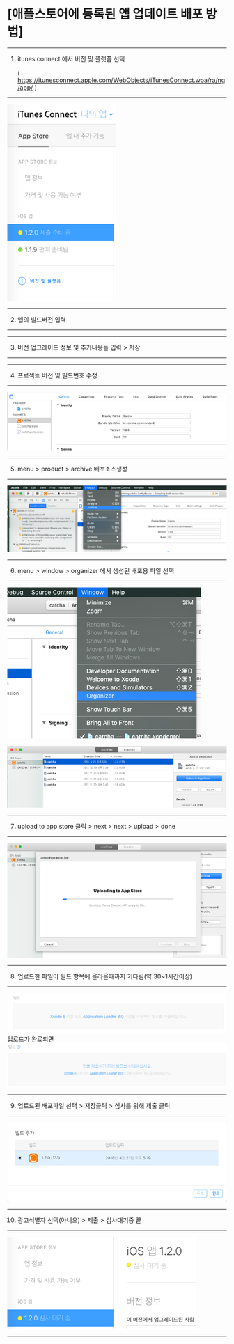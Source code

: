 # [애플스토어에 등록된 앱 업데이트 배포 방법]
----------------------------------------------------------------------------------------------------
1. itunes connect 에서 버전 및 플랫폼 선택<p>( https://itunesconnect.apple.com/WebObjects/iTunesConnect.woa/ra/ng/app/ )
----------------------------------------------------------------------------------------------------
![Alt text](https://github.com/rio1898/DOC/blob/master/%E1%84%89%E1%85%B3%E1%84%8F%E1%85%B3%E1%84%85%E1%85%B5%E1%86%AB%E1%84%89%E1%85%A3%E1%86%BA%202018-03-21%20%E1%84%8B%E1%85%A9%E1%84%92%E1%85%AE%204.45.29.png)

----------------------------------------------------------------------------------------------------
2. 앱의 빌드버전 입력
----------------------------------------------------------------------------------------------------

----------------------------------------------------------------------------------------------------
3. 버전 업그레이드 정보 및 추가내용들 입력 > 저장
----------------------------------------------------------------------------------------------------

----------------------------------------------------------------------------------------------------
4. 프로젝트 버전 및 빌드번호 수정
----------------------------------------------------------------------------------------------------
![Alt text](https://github.com/rio1898/DOC/blob/master/%E1%84%89%E1%85%B3%E1%84%8F%E1%85%B3%E1%84%85%E1%85%B5%E1%86%AB%E1%84%89%E1%85%A3%E1%86%BA%202018-03-21%20%E1%84%8B%E1%85%A9%E1%84%92%E1%85%AE%204.56.30.png)

----------------------------------------------------------------------------------------------------
5. menu > product > archive 배포소스생성
----------------------------------------------------------------------------------------------------
![Alt text](https://github.com/rio1898/DOC/blob/master/%E1%84%89%E1%85%B3%E1%84%8F%E1%85%B3%E1%84%85%E1%85%B5%E1%86%AB%E1%84%89%E1%85%A3%E1%86%BA%202018-03-21%20%E1%84%8B%E1%85%A9%E1%84%92%E1%85%AE%205.00.49.png)

----------------------------------------------------------------------------------------------------
6. menu > window > organizer 에서 생성된 배포용 파일 선택
----------------------------------------------------------------------------------------------------
![Alt text](https://github.com/rio1898/DOC/blob/master/%E1%84%89%E1%85%B3%E1%84%8F%E1%85%B3%E1%84%85%E1%85%B5%E1%86%AB%E1%84%89%E1%85%A3%E1%86%BA%202018-03-21%20%E1%84%8B%E1%85%A9%E1%84%92%E1%85%AE%205.05.21.png)


![Alt text](https://github.com/rio1898/DOC/blob/master/%E1%84%89%E1%85%B3%E1%84%8F%E1%85%B3%E1%84%85%E1%85%B5%E1%86%AB%E1%84%89%E1%85%A3%E1%86%BA%202018-03-21%20%E1%84%8B%E1%85%A9%E1%84%92%E1%85%AE%205.07.03.png)

----------------------------------------------------------------------------------------------------
7. upload to app store 클릭 > next > next > upload > done
----------------------------------------------------------------------------------------------------
![Alt text](https://github.com/rio1898/DOC/blob/master/%E1%84%89%E1%85%B3%E1%84%8F%E1%85%B3%E1%84%85%E1%85%B5%E1%86%AB%E1%84%89%E1%85%A3%E1%86%BA%202018-03-21%20%E1%84%8B%E1%85%A9%E1%84%92%E1%85%AE%205.08.46.png)

----------------------------------------------------------------------------------------------------
8. 업로드한 파일이 빌드 항목에 올라올때까지 기다림(약 30~1시간이상)
----------------------------------------------------------------------------------------------------
![Alt text](https://github.com/rio1898/DOC/blob/master/%E1%84%89%E1%85%B3%E1%84%8F%E1%85%B3%E1%84%85%E1%85%B5%E1%86%AB%E1%84%89%E1%85%A3%E1%86%BA%202018-03-21%20%E1%84%8B%E1%85%A9%E1%84%92%E1%85%AE%205.24.48.png)
업로드가 완료되면
![Alt text](https://github.com/rio1898/DOC/blob/master/%E1%84%89%E1%85%B3%E1%84%8F%E1%85%B3%E1%84%85%E1%85%B5%E1%86%AB%E1%84%89%E1%85%A3%E1%86%BA%202018-03-21%20%E1%84%8B%E1%85%A9%E1%84%92%E1%85%AE%205.44.34.png)

----------------------------------------------------------------------------------------------------
9. 업로드된 배포파일 선택 > 저장클릭 > 심사를 위해 제출 클릭
----------------------------------------------------------------------------------------------------
![Alt text](https://github.com/rio1898/DOC/blob/master/%E1%84%89%E1%85%B3%E1%84%8F%E1%85%B3%E1%84%85%E1%85%B5%E1%86%AB%E1%84%89%E1%85%A3%E1%86%BA%202018-03-21%20%E1%84%8B%E1%85%A9%E1%84%92%E1%85%AE%205.44.47.png)

----------------------------------------------------------------------------------------------------
10. 광고식별자 선택(아니오) > 제출 > 심사대기중 끝
----------------------------------------------------------------------------------------------------
![Alt text](https://github.com/rio1898/DOC/blob/master/%E1%84%89%E1%85%B3%E1%84%8F%E1%85%B3%E1%84%85%E1%85%B5%E1%86%AB%E1%84%89%E1%85%A3%E1%86%BA%202018-03-21%20%E1%84%8B%E1%85%A9%E1%84%92%E1%85%AE%205.48.25.png)

----------------------------------------------------------------------------------------------------



